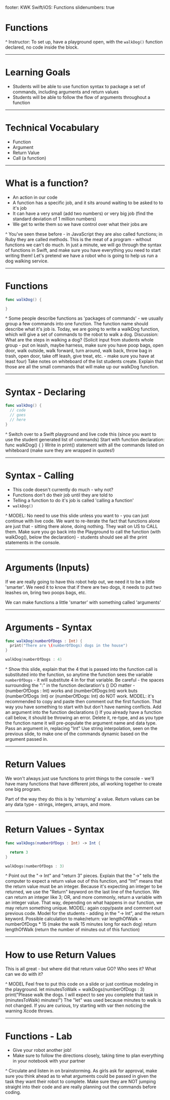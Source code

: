 footer: KWK Swift/iOS: Functions
slidenumbers: true

# Functions

^ Instructor: To set up, have a playground open, with the `walkDog()` function declared, no code inside the block.

---

# Learning Goals

* Students will be able to use function syntax to package a set of commands, including arguments and return values
* Students will be able to follow the flow of arguments throughout a function

---

# Technical Vocabulary

* Function
* Argument
* Return Value
* Call (a function)

---

# What is a function?

* An action in our code
* A function has a specific job, and it sits around waiting to be asked to to it's job
* It can have a very small (add two numbers) or very big job (find the standard deviation of 1 million numbers)
* We get to write them so we have control over what their jobs are

^ You've seen these before - in JavaScript they are also called functions; in Ruby they are called methods. This is the meat of a program - without functions we can't do much.
In just a minute, we will go through the syntax of functions in Swift, and make sure you have everything you need to start writing them!
Let's pretend we have a robot who is going to help us run a dog walking service.

---

# Functions

```swift
func walkDog() {  

}
```

^ Some people describe functions as 'packages of commands' - we usually group a few commands into one function. The function name should describe what it's job is.
Today, we are going to write a walkDog function, which will give a set of commands to the robot to walk a dog.
Discussion: What are the steps in walking a dog? (Solicit input from students whole group - put on leash, maybe harness, make sure you have poop bags, open door, walk outside, walk forward, turn around, walk back, throw bag in trash, open door, take off leash, give treat, etc. - make sure you have at least four)
Take notes on whiteboard of the list students create. Explain that those are all the small commands that will make up our walkDog function.

---

# Syntax - Declaring

```swift
func walkDog() {
  // code
  // goes
  // here
}
```

^ Switch over to a Swift playground and live code this (since you want to use the student generated list of commands)
Start with function declaration: func walkDog() { }
Write in print() statement with all the commands listed on whiteboard (make sure they are wrapped in quotes!)

---

# Syntax - Calling

* This code doesn't currently do much - why not?
* Functions don't do their job until they are told to
* Telling a function to do it's job is called 'calling a function'
* `walkDog()`

^ MODEL:
No need to use this slide unless you want to - you can just continue with live code.
We want to re-iterate the fact that functions alone are just that - sitting there alone, doing nothing. They wait on US to CALL them.
Make sure you go back into the Playground to call the function (with walkDog(), below the declaration) - students should see all the print statements in the console.

---

# Arguments (Inputs)

If we are really going to have this robot help out, we need it to be a little 'smarter'. We need it to know that if there are two dogs, it needs to put two leashes on, bring two poops bags, etc.

We can make functions a little 'smarter' with something called 'arguments'

---

# Arguments - Syntax

```swift
func walkDog(numberOfDogs : Int) {
  print("There are \(numberOfDogs) dogs in the house")
}

walkDog(numberOfDogs : 4)
```

^ Show this slide, explain that the 4 that is passed into the function call is substituted into the function, so anytime the function sees the variable `numberOfDogs` - it will substitute 4 in for that variable.
Be careful - the spaces surrounding the ":" in the function declaration's () DO matter - (numberOfDogs : Int) works and (numberOfDogs:Int) work buts (numberOfDogs :Int) or (numberOfDogs: Int) do NOT work.
<Move to Xcode to model>
MODEL: it's recommended to copy and paste then comment out the first function. That way you have something to start with but don't have naming conflicts.
Add an argument into the function declarations ()
If you already have a function call below, it should be throwing an error. Delete it, re-type, and as you type the function name it will pre-populate the argument name and data type.
Pass an argument in, replacing "Int"
Use string interpolation, seen on the previous slide, to make one of the commands dynamic based on the argument passed in.

---

# Return Values

We won't always just use functions to print things to the console - we'll have many functions that have different jobs, all working together to create one big program.

Part of the way they do this is by 'returning' a value. Return values can be any data type - strings, integers, arrays, and more.

---

# Return Values - Syntax

```swift
func walkDogs(numberOfDogs : Int) -> Int {

  return 3
}

walkDogs(numberOfDogs : 3)
```

^ Point out the "-> Int" and "return 3" pieces. Explain that the "->" tells the computer to expect a return value out of this function, and "Int" means that the return value must be an integer.
Because it's expecting an integer to be returned, we use the "Return" keyword on the last line of the function. We can return an integer like 3; OR, and more commonly, return a variable with an integer value. That way, depending on what happens in our function, we may return something unique.
<Move to Xcode to model>
MODEL: again copy/paste and comment out previous code. Model for the students - adding in the "-> Int", and the return keyword.
Possible calculation to make/return:
var lengthOfWalk = numberOfDogs * 15 (make the walk 15 minutes long for each dog)
return lengthOfWalk (return the number of minutes out of this function)

---

# How to use Return Values

This is all great - but where did that return value GO? Who sees it? What can we do with it?

^ MODEL
Feel free to put this code on a slide or just continue modeling in the playground.
let minutesToWalk = walkDogs(numberOfDogs : 3)
print("Please walk the dogs. I will expect to see you complete that task in \(minutesToWalk) minutes!")
The "let" was used because minutes to walk is not changed. If you are curious, try starting with var then noticing the warning Xcode throws.

---

# Functions - Lab

* Give your robot another job!
* Make sure to follow the directions closely, taking time to plan everything in your notebook with your partner

^ Circulate and listen in on brainstorming. As girls ask for approval, make sure you think ahead as to what arguments could be passed in given the task they want their robot to complete.
Make sure they are NOT jumping straight into their code and are really planning out the commands before coding.
